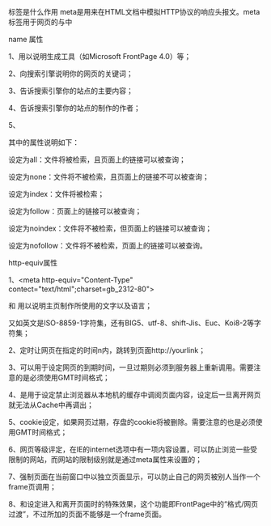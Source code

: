 <meta>标签是什么作用
meta是用来在HTML文档中模拟HTTP协议的响应头报文。meta 标签用于网页的<head>与</head>中

name 属性 

1、<meta name="Generator" contect="">用以说明生成工具（如Microsoft FrontPage 4.0）等； 

2、<meta name="KEYWords" contect="">向搜索引擎说明你的网页的关键词； 

3、<meta name="DEscription" contect="">告诉搜索引擎你的站点的主要内容； 

4、<meta name="Author" contect="你的姓名">告诉搜索引擎你的站点的制作的作者； 

5、<meta name="Robots" contect= "all|none|index|noindex|follow|nofollow"> 

其中的属性说明如下： 

设定为all：文件将被检索，且页面上的链接可以被查询； 

设定为none：文件将不被检索，且页面上的链接不可以被查询； 

设定为index：文件将被检索； 

设定为follow：页面上的链接可以被查询； 

设定为noindex：文件将不被检索，但页面上的链接可以被查询； 

设定为nofollow：文件将不被检索，页面上的链接可以被查询。 

http-equiv属性 

1、<meta http-equiv="Content-Type" contect="text/html";charset=gb_2312-80"> 

和 <meta http-equiv="Content-Language" contect="zh-CN">用以说明主页制作所使用的文字以及语言； 

又如英文是ISO-8859-1字符集，还有BIG5、utf-8、shift-Jis、Euc、Koi8-2等字符集； 

2、<meta http-equiv="Refresh" contect="n;url=http://yourlink">定时让网页在指定的时间n内，跳转到页面http://yourlink； 

3、<meta http-equiv="Expires" contect="Mon,12 May 2001 00:20:00 GMT">可以用于设定网页的到期时间，一旦过期则必须到服务器上重新调用。需要注意的是必须使用GMT时间格式； 

4、<meta http-equiv="Pragma" contect="no-cache">是用于设定禁止浏览器从本地机的缓存中调阅页面内容，设定后一旦离开网页就无法从Cache中再调出； 

5、<meta http-equiv="set-cookie" contect="Mon,12 May 2001 00:20:00 GMT">cookie设定，如果网页过期，存盘的cookie将被删除。需要注意的也是必须使用GMT时间格式； 

6、<meta http-equiv="Pics-label" contect="">网页等级评定，在IE的internet选项中有一项内容设置，可以防止浏览一些受限制的网站，而网站的限制级别就是通过meta属性来设置的； 

7、<meta http-equiv="windows-Target" contect="_top">强制页面在当前窗口中以独立页面显示，可以防止自己的网页被别人当作一个frame页调用； 

8、<meta http-equiv="Page-Enter" contect="revealTrans(duration=10,transtion= 50)">和<meta http-equiv="Page-Exit" contect="revealTrans(duration=20，transtion=6)">设定进入和离开页面时的特殊效果，这个功能即FrontPage中的“格式/网页过渡”，不过所加的页面不能够是一个frame页面。